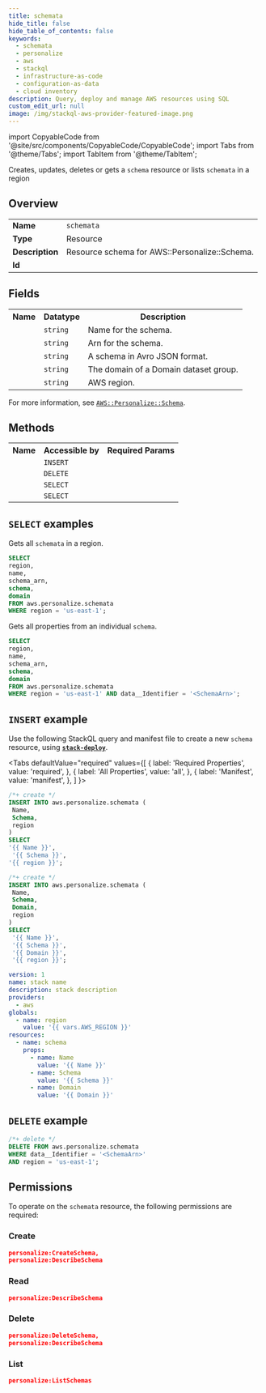 ```yaml
---
title: schemata
hide_title: false
hide_table_of_contents: false
keywords:
  - schemata
  - personalize
  - aws
  - stackql
  - infrastructure-as-code
  - configuration-as-data
  - cloud inventory
description: Query, deploy and manage AWS resources using SQL
custom_edit_url: null
image: /img/stackql-aws-provider-featured-image.png
---
```


import CopyableCode from '@site/src/components/CopyableCode/CopyableCode';
import Tabs from '@theme/Tabs';
import TabItem from '@theme/TabItem';

Creates, updates, deletes or gets a <code>schema</code> resource or lists <code>schemata</code> in a region

## Overview
<table>
<tbody>
<tr><td><b>Name</b></td><td><code>schemata</code></td></tr>
<tr><td><b>Type</b></td><td>Resource</td></tr>
<tr><td><b>Description</b></td><td>Resource schema for AWS::Personalize::Schema.</td></tr>
<tr><td><b>Id</b></td><td><CopyableCode code="aws.personalize.schemata" /></td></tr>
</tbody>
</table>

## Fields
<table>
<tbody>
<tr><th>Name</th><th>Datatype</th><th>Description</th></tr><tr><td><CopyableCode code="name" /></td><td><code>string</code></td><td>Name for the schema.</td></tr>
<tr><td><CopyableCode code="schema_arn" /></td><td><code>string</code></td><td>Arn for the schema.</td></tr>
<tr><td><CopyableCode code="schema" /></td><td><code>string</code></td><td>A schema in Avro JSON format.</td></tr>
<tr><td><CopyableCode code="domain" /></td><td><code>string</code></td><td>The domain of a Domain dataset group.</td></tr>
<tr><td><CopyableCode code="region" /></td><td><code>string</code></td><td>AWS region.</td></tr>
</tbody>
</table>

For more information, see <a href="https://docs.aws.amazon.com/AWSCloudFormation/latest/UserGuide/aws-resource-personalize-schema.html"><code>AWS::Personalize::Schema</code></a>.

## Methods

<table>
<tbody>
  <tr>
    <th>Name</th>
    <th>Accessible by</th>
    <th>Required Params</th>
  </tr>
  <tr>
    <td><CopyableCode code="create_resource" /></td>
    <td><code>INSERT</code></td>
    <td><CopyableCode code="Name, Schema, region" /></td>
  </tr>
  <tr>
    <td><CopyableCode code="delete_resource" /></td>
    <td><code>DELETE</code></td>
    <td><CopyableCode code="data__Identifier, region" /></td>
  </tr>
  <tr>
    <td><CopyableCode code="list_resources" /></td>
    <td><code>SELECT</code></td>
    <td><CopyableCode code="region" /></td>
  </tr>
  <tr>
    <td><CopyableCode code="get_resource" /></td>
    <td><code>SELECT</code></td>
    <td><CopyableCode code="data__Identifier, region" /></td>
  </tr>
</tbody>
</table>

## `SELECT` examples
Gets all <code>schemata</code> in a region.
```sql
SELECT
region,
name,
schema_arn,
schema,
domain
FROM aws.personalize.schemata
WHERE region = 'us-east-1';
```
Gets all properties from an individual <code>schema</code>.
```sql
SELECT
region,
name,
schema_arn,
schema,
domain
FROM aws.personalize.schemata
WHERE region = 'us-east-1' AND data__Identifier = '<SchemaArn>';
```

## `INSERT` example

Use the following StackQL query and manifest file to create a new <code>schema</code> resource, using [__`stack-deploy`__](https://pypi.org/project/stack-deploy/).

<Tabs
    defaultValue="required"
    values={[
      { label: 'Required Properties', value: 'required', },
      { label: 'All Properties', value: 'all', },
      { label: 'Manifest', value: 'manifest', },
    ]
}>
<TabItem value="required">

```sql
/*+ create */
INSERT INTO aws.personalize.schemata (
 Name,
 Schema,
 region
)
SELECT 
'{{ Name }}',
 '{{ Schema }}',
'{{ region }}';
```
</TabItem>
<TabItem value="all">

```sql
/*+ create */
INSERT INTO aws.personalize.schemata (
 Name,
 Schema,
 Domain,
 region
)
SELECT 
 '{{ Name }}',
 '{{ Schema }}',
 '{{ Domain }}',
 '{{ region }}';
```
</TabItem>
<TabItem value="manifest">

```yaml
version: 1
name: stack name
description: stack description
providers:
  - aws
globals:
  - name: region
    value: '{{ vars.AWS_REGION }}'
resources:
  - name: schema
    props:
      - name: Name
        value: '{{ Name }}'
      - name: Schema
        value: '{{ Schema }}'
      - name: Domain
        value: '{{ Domain }}'

```
</TabItem>
</Tabs>

## `DELETE` example

```sql
/*+ delete */
DELETE FROM aws.personalize.schemata
WHERE data__Identifier = '<SchemaArn>'
AND region = 'us-east-1';
```

## Permissions

To operate on the <code>schemata</code> resource, the following permissions are required:

### Create
```json
personalize:CreateSchema,
personalize:DescribeSchema
```

### Read
```json
personalize:DescribeSchema
```

### Delete
```json
personalize:DeleteSchema,
personalize:DescribeSchema
```

### List
```json
personalize:ListSchemas
```
